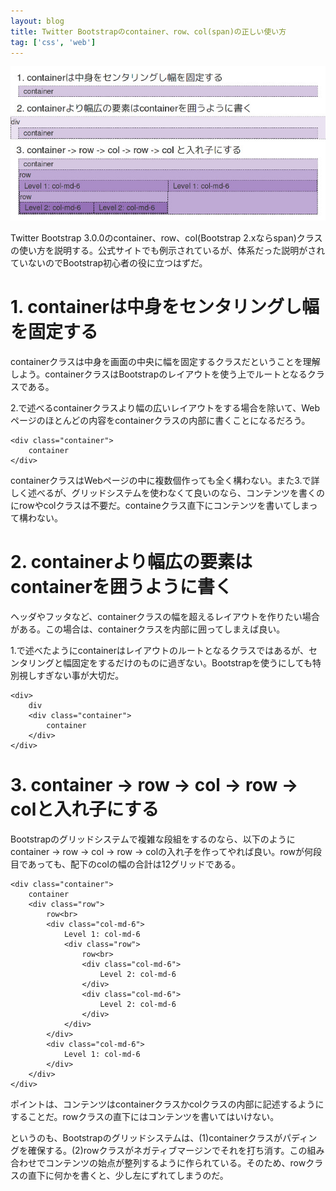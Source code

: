 ```yaml
---
layout: blog
title: Twitter Bootstrapのcontainer、row、col(span)の正しい使い方
tag: ['css', 'web']
---
```




![Bootstrap Tips](/assets/2013_10_20_bootstrap_container_tips.jpg)

Twitter Bootstrap 3.0.0のcontainer、row、col(Bootstrap 2.xならspan)クラスの使い方を説明する。公式サイトでも例示されているが、体系だった説明がされていないのでBootstrap初心者の役に立つはずだ。

# 1. containerは中身をセンタリングし幅を固定する

containerクラスは中身を画面の中央に幅を固定するクラスだということを理解しよう。containerクラスはBootstrapのレイアウトを使う上でルートとなるクラスである。

2.で述べるcontainerクラスより幅の広いレイアウトをする場合を除いて、Webページのほとんどの内容をcontainerクラスの内部に書くことになるだろう。

~~~~
<div class="container">
	container
</div>
~~~~

containerクラスはWebページの中に複数個作っても全く構わない。また3.で詳しく述べるが、グリッドシステムを使わなくて良いのなら、コンテンツを書くのにrowやcolクラスは不要だ。containeクラス直下にコンテンツを書いてしまって構わない。

# 2. containerより幅広の要素はcontainerを囲うように書く

ヘッダやフッタなど、containerクラスの幅を超えるレイアウトを作りたい場合がある。この場合は、containerクラスを内部に囲ってしまえば良い。

1.で述べたようにcontainerはレイアウトのルートとなるクラスではあるが、センタリングと幅固定をするだけのものに過ぎない。Bootstrapを使うにしても特別視しすぎない事が大切だ。

~~~~
<div>
	div
	<div class="container">
		container
	</div>
</div>
~~~~

# 3. container -> row -> col -> row -> colと入れ子にする

Bootstrapのグリッドシステムで複雑な段組をするのなら、以下のようにcontainer -> row -> col -> row -> colの入れ子を作ってやれば良い。rowが何段目であっても、配下のcolの幅の合計は12グリッドである。

~~~~
<div class="container">
	container
	<div class="row">
		row<br>
		<div class="col-md-6">
			Level 1: col-md-6
			<div class="row">
				row<br>
				<div class="col-md-6">
					Level 2: col-md-6
				</div>
				<div class="col-md-6">
					Level 2: col-md-6
				</div>
			</div>
		</div>
		<div class="col-md-6">
			Level 1: col-md-6
		</div>
	</div>
</div>
~~~~

ポイントは、コンテンツはcontainerクラスかcolクラスの内部に記述するようにすることだ。rowクラスの直下にはコンテンツを書いてはいけない。

というのも、Bootstrapのグリッドシステムは、(1)containerクラスがパディングを確保する。(2)rowクラスがネガティブマージンでそれを打ち消す。この組み合わせでコンテンツの始点が整列するように作られている。そのため、rowクラスの直下に何かを書くと、少し左にずれてしまうのだ。
